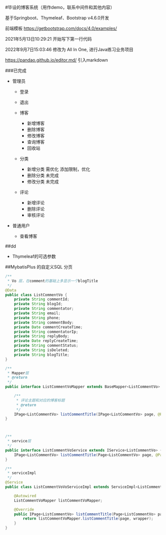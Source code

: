 #毕设的博客系统（用作demo，联系中间件和其他内容）

基于Springboot、Thymeleaf、Bootstrap v4.6.0开发

前端模板 https://getbootstrap.com/docs/4.0/examples/

2021年5月13日10:29:21 开始写下第一行代码

2022年9月7日15:03:46 修改为 All In One, 进行Java练习业务项目


https://pandao.github.io/editor.md/ 引入markdown


###已完成
- 管理员
    - 登录
    - 退出
  
    - 博客
        - 新增博客
        - 删除博客
        - 修改博客
        - 查询博客
        - 回收站
    - 分类
        - 新增分类 需优化 添加限制，优化
        - 删除分类 未完成
        - 修改分类 未完成
    - 评论
        - 新增评论
        - 删除评论
        - 审核评论
    
- 普通用户
    - 查看博客
    
    
    
    
    
    
##dd
- Thymeleaf的可选参数






##MybatisPlus 的自定义SQL 分页
```java
/**
 * Vo 层，在comment的基础上多显示一个blogTitle
 */  
@Data
public class ListCommentVo {
    private String commentId;
    private String blogId;
    private String commentator;
    private String email;
    private String phone;
    private String commentBody;
    private Date commentCreateTime;
    private String commentatorIp;
    private String replyBody;
    private Date replyCreateTime;
    private String commentStatus;
    private String isDeleted;
    private String blogTitle;
}

/**
 * Mapper层
 * @return
 */
public interface ListCommentVoMapper extends BaseMapper<ListCommentVo> {

    /**
     * 评论主题和对应的博客标题
     * @return
     */
    IPage<ListCommentVo> listCommentTitle(IPage<ListCommentVo> page, @Param(Constants.WRAPPER) Wrapper<ListCommentVo> wrapper);
}



/**
 * service层
 */
public interface ListCommentVoService extends IService<ListCommentVo> {
    IPage<ListCommentVo> listCommentTitle(Page<ListCommentVo> page, @Param(Constants.WRAPPER) Wrapper<ListCommentVo> wrapper);
}

/**
 * serviceImpl
 */
@Service
public class ListCommentVoVoServiceImpl extends ServiceImpl<ListCommentVoMapper, ListCommentVo> implements ListCommentVoService {

    @Autowired
    ListCommentVoMapper listCommentVoMapper;

    @Override
    public IPage<ListCommentVo> listCommentTitle(Page<ListCommentVo> page, @Param(Constants.WRAPPER) Wrapper<ListCommentVo> wrapper) {
        return listCommentVoMapper.listCommentTitle(page, wrapper);
    }
}





```